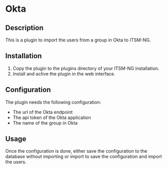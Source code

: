# Okta

## Description

This is a plugin to import the users from a group in Okta to ITSM-NG.

## Installation

1. Copy the plugin to the plugins directory of your ITSM-NG installation.
2. Install and active the plugin in the web interface.

## Configuration

The plugin needs the following configuration:

* The url of the Okta endpoint
* The api token of the Okta application
* The name of the group in Okta

## Usage

Once the configuration is done, either save the configuration to the database without importing or import to save the configuration and import the users.
